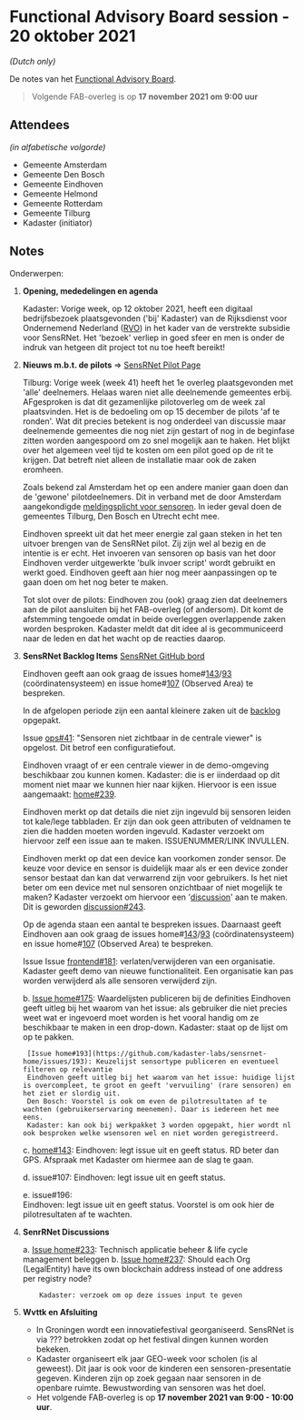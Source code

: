 # Functional Advisory Board session - 20 oktober 2021

_(Dutch only)_

De notes van het [Functional Advisory Board](../FAB.md).

> Volgende FAB-overleg is op **17 november 2021 om 9:00 uur**

## Attendees

_(in alfabetische volgorde)_

- Gemeente Amsterdam
- Gemeente Den Bosch
- Gemeente Eindhoven
- Gemeente Helmond
- Gemeente Rotterdam
- Gemeente Tilburg
- Kadaster (initiator)

## Notes

Onderwerpen:

1. **Opening, mededelingen en agenda**
     
     Kadaster: Vorige week, op 12 oktober 2021, heeft een digitaal bedrijfsbezoek plaatsgevonden ('bij' Kadaster) van de Rijksdienst voor Ondernemend Nederland ([RVO](https://www.rvo.nl/)) in het kader van de verstrekte subsidie voor SensRNet. Het 'bezoek' verliep in goed sfeer en men is onder de indruk van hetgeen dit project tot nu toe heeft bereikt!

2. **Nieuws m.b.t. de pilots** => [SensRNet Pilot Page](https://kadaster-labs.github.io/sensrnet-home/Pilots/)

     Tilburg: Vorige week (week 41) heeft het 1e overleg plaatsgevonden met 'alle' deelnemers. Helaas waren niet alle deelnemende gemeentes erbij. AFgesproken is dat dit gezamenlijke pilotoverleg om de week zal plaatsvinden. Het is de bedoeling om op 15 december de pilots 'af te ronden'. Wat dit precies betekent is nog onderdeel van discussie maar deelnemende gemeentes die nog niet zijn gestart of nog in de beginfase zitten worden aangespoord om zo snel mogelijk aan te haken. Het blijkt over het algemeen veel tijd te kosten om een pilot goed op de rit te krijgen. Dat betreft niet alleen de installatie maar ook de zaken eromheen.
     
     Zoals bekend zal Amsterdam het op een andere manier gaan doen dan de 'gewone' pilotdeelnemers. Dit in verband met de door Amsterdam aangekondigde [meldingsplicht voor sensoren](https://www.amsterdam.nl/bestuur-en-organisatie/college/wethouder/touria-meliani/persberichten/meldingsplicht-amsterdamse/). In ieder geval doen de gemeentes Tilburg, Den Bosch en Utrecht echt mee.
     
     Eindhoven spreekt uit dat het meer energie zal gaan steken in het ten uitvoer brengen van de SensRNet pilot. Zij zijn wel al bezig en de intentie is er echt. Het invoeren van sensoren op basis van het door Eindhoven verder uitgewerkte 'bulk invoer script' wordt gebruikt en werkt goed. Eindhoven geeft aan hier nog meer aanpassingen op te gaan doen om het nog beter te maken.
     
     Tot slot over de pilots: Eindhoven zou (ook) graag zien dat deelnemers aan de pilot aansluiten bij het FAB-overleg (of andersom). Dit komt de afstemming tengoede omdat in beide overleggen overlappende zaken worden besproken. Kadaster meldt dat dit idee al is gecommuniceerd naar de leden en dat het wacht op de reacties daarop.
     
     
3. **SensRNet Backlog Items** [SensRNet GitHub bord](https://github.com/orgs/kadaster-labs/projects/1)
   
     Eindhoven geeft aan ook graag de issues home#[143](https://github.com/kadaster-labs/sensrnet-home/issues/143)/[93](https://github.com/kadaster-labs/sensrnet-home/issues/93) (coördinatensysteem) en issue home#[107](https://github.com/kadaster-labs/sensrnet-home/issues/107) (Observed Area) te bespreken.
     
     
     
     In de afgelopen periode zijn een aantal kleinere zaken uit de [backlog](https://github.com/orgs/kadaster-labs/projects/1) opgepakt.
     
     Issue [ops#41](https://github.com/kadaster-labs/sensrnet-ops/issues/41): "Sensoren niet zichtbaar in de centrale viewer" is opgelost. Dit betrof een configuratiefout.
        
     Eindhoven vraagt of er een centrale viewer in de demo-omgeving beschikbaar zou kunnen komen. Kadaster: die is er iinderdaad op dit moment niet maar we kunnen hier naar kijken. Hiervoor is een issue aangemaakt: [home#239](https://github.com/kadaster-labs/sensrnet-home/issues/239).
        
     Eindhoven merkt op dat details die niet zijn ingevuld bij sensoren leiden tot kale/lege tabbladen. Er zijn dan ook geen attributen of veldnamen te zien die hadden moeten worden ingevuld. Kadaster verzoekt om hiervoor zelf een issue aan te maken. ISSUENUMMER/LINK INVULLEN.
        
     Eindhoven merkt op dat een device kan voorkomen zonder sensor. De keuze voor device en sensor is duidelijk maar als er een device zonder sensor bestaat dan kan dat verwarrend zijn voor gebruikers. Is het niet beter om een device met nul sensoren onzichtbaar of niet mogelijk te maken? Kadaster verzoekt om hiervoor een '[discussion](https://github.com/kadaster-labs/sensrnet-home/discussions)' aan te maken. Dit is geworden [discussion#243](https://github.com/kadaster-labs/sensrnet-home/discussions/243).
     
     Op de agenda staan een aantal te bespreken issues. Daarnaast geeft Eindhoven aan ook graag de issues home#[143](https://github.com/kadaster-labs/sensrnet-home/issues/143)/[93](https://github.com/kadaster-labs/sensrnet-home/issues/93) (coördinatensysteem) en issue home#[107](https://github.com/kadaster-labs/sensrnet-home/issues/107) (Observed Area) te bespreken.
     
     Issue Issue [frontend#181](https://github.com/kadaster-labs/sensrnet-frontend/issues/181): verlaten/verwijderen van een organisatie. Kadaster geeft demo van nieuwe functionaliteit. Een organisatie kan pas worden verwijderd als alle sensoren verwijderd zijn.
     
     b. [Issue home#175](https://github.com/kadaster-labs/sensrnet-home/issues/175): Waardelijsten publiceren bij de definities
        Eindhoven geeft uitleg bij het waarom van het issue: als gebruiker die niet precies weet wat er ingevoerd moet worden is het vooral handig om ze beschikbaar te maken in een drop-down. Kadaster: staat op de lijst om op te pakken.
        
        [Issue home#193](https://github.com/kadaster-labs/sensrnet-home/issues/193): Keuzelijst sensortype publiceren en eventueel filteren op relevantie
        Eindhoven geeft uitleg bij het waarom van het issue: huidige lijst is overcompleet, te groot en geeft 'vervuiling' (rare sensoren) en het ziet er slordig uit.
        Den Bosch: Voorstel is ook om even de pilotresultaten af te wachten (gebruikerservaring meenemen). Daar is iedereen het mee eens.
        Kadaster: kan ook bij werkpakket 3 worden opgepakt, hier wordt nl ook besproken welke wsensoren wel en niet worden geregistreerd.
     
     c. [home#143](https://github.com/kadaster-labs/sensrnet-home/issues/143):
        Eindhoven: legt issue uit en geeft status. RD beter dan GPS. Afspraak met Kadaster om hiermee aan de slag te gaan.
        
     d. issue#107:
        Eindhoven: legt issue uit en geeft status.
        
     e. issue#196:   
        Eindhoven: legt issue uit en geeft status. Voorstel is om ook hier de pilotresultaten af te wachten.
        
   
4. **SenrRNet Discussions**
   
     a.	[Issue home#233](https://github.com/kadaster-labs/sensrnet-home/issues/233): Technisch applicatie beheer & life cycle management beleggen
     b.	[Issue home#237](https://github.com/kadaster-labs/sensrnet-home/issues/237): Should each Org (LegalEntity) have its own blockchain address instead of one address per registry node?

           Kadaster: verzoek om op deze issues input te geven
   

5. **Wvttk en Afsluiting**
   
     - In Groningen wordt een innovatiefestival georganiseerd. SensRNet is via ??? betrokken zodat op het festival dingen kunnen worden bekeken.
     - Kadaster organiseert elk jaar GEO-week voor scholen (is al geweest). Dit jaar is ook voor de kinderen een sensoren-presentatie gegeven. Kinderen zijn op zoek gegaan naar sensoren in de openbare ruimte. Bewustwording van sensoren was het doel.
     - Het volgende FAB-overleg is op **17 november 2021 van 9:00 - 10:00 uur**.
